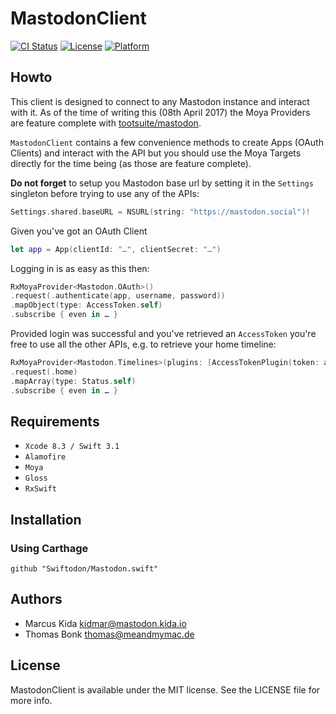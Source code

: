 # MastodonClient

[![CI Status](http://img.shields.io/travis/Swiftodon/Mastodon.swift.svg?style=flat)](https://travis-ci.org/git/MastodonClient)
[![License](https://img.shields.io/cocoapods/l/MastodonClient.svg?style=flat)](http://cocoapods.org/pods/MastodonClient)
[![Platform](https://img.shields.io/cocoapods/p/MastodonClient.svg?style=flat)](http://cocoapods.org/pods/MastodonClient)

## Howto

This client is designed to connect to any Mastodon instance and interact with it. As of the time of writing this (08th April 2017) the Moya Providers are feature complete with [tootsuite/mastodon](https://github.com/tootsuite/mastodon).

`MastodonClient` contains a few convenience methods to create Apps (OAuth Clients) and interact with the API but you should use the Moya Targets directly for the time being (as those are feature complete).

**Do not forget** to setup you Mastodon base url by setting it in the `Settings` singleton before trying to use any of the APIs:

```swift
Settings.shared.baseURL = NSURL(string: "https://mastodon.social")!
```

Given you've got an OAuth Client

```swift
let app = App(clientId: "…", clientSecret: "…")
```

Logging in is as easy as this then:

```swift
RxMoyaProvider<Mastodon.OAuth>()
.request(.authenticate(app, username, password))
.mapObject(type: AccessToken.self)
.subscribe { even in … }
```

Provided login was successful and you've retrieved an `AccessToken` you're free to use all the other APIs, e.g. to retrieve your home timeline:

```swift
RxMoyaProvider<Mastodon.Timelines>(plugins: [AccessTokenPlugin(token: accessToken.token)])
.request(.home)
.mapArray(type: Status.self)
.subscribe { even in … }
```

## Requirements

* `Xcode 8.3 / Swift 3.1`
* `Alamofire`
* `Moya`
* `Gloss`
* `RxSwift`

## Installation

### Using Carthage

```
github "Swiftodon/Mastodon.swift"
```

## Authors

* Marcus Kida <kidmar@mastodon.kida.io>
* Thomas Bonk <thomas@meandmymac.de>

## License

MastodonClient is available under the MIT license. See the LICENSE file for more info.
